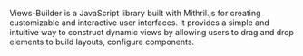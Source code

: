 Views-Builder is a JavaScript library built with Mithril.js for creating customizable and interactive user interfaces. It provides a simple and intuitive way to construct dynamic views by allowing users to drag and drop elements to build layouts, configure components.
